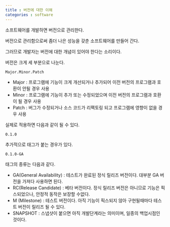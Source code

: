 ```yaml
---
title : 버전에 대한 이해
categories : software
---
```


소프트웨어를 개발하면 버전으로 관리한다. 

버전으로 관리함으로써 좀더 나은 성능을 갖춘 소프트웨어를 만들어 간다.

그러므로 개발자는 버전에 대한 개념이 있어야 한다는 소리이다. 

버전은 크게 세 부분으로 나눈다. 

```
Major.Minor.Patch
```

- Major : 프로그램에 기능이 크게 개선되거나 추가되어 이전 버전의 프로그램과 호환이 안될 경우 사용
- Minor : 프로그램에 기능이 추가 또는 수정되었으며 이전 버전의 프로그램과 호환이 될 경우 사용
- Patch : 버그가 수정되거나 소스 코드가 리팩토링 되고 프로그램에 영향이 없을 경우 사용


실제로 적용하면 다음과 같이 될 수 있다.

```
0.1.0
```

추가적으로 태그가 붙는 경우가 있다.

```
0.1.0-GA
```

태그의 종류는 다음과 같다.

- GA(General Availability) : 테스트가 완료된 정식 릴리즈 버전이다. 대부분 GA 버전을 가져다 사용하면 된다.
- RC(Release Candidate) : 베타 버전이다. 정식 릴리즈 버전은 아니므로 기능은 픽스되었으나, 안정적 동작은 보장할 수없다.
- M (Milestone) : 테스트 버전이다. 아직 기능이 픽스되지 않아 구현될때마다 테스트 버전이 릴리즈 될 수 있다.
- SNAPSHOT : 스냅샷이 붙으면 아직 개발단계라는 의미이며, 일종의 백업시점인 것이다.


